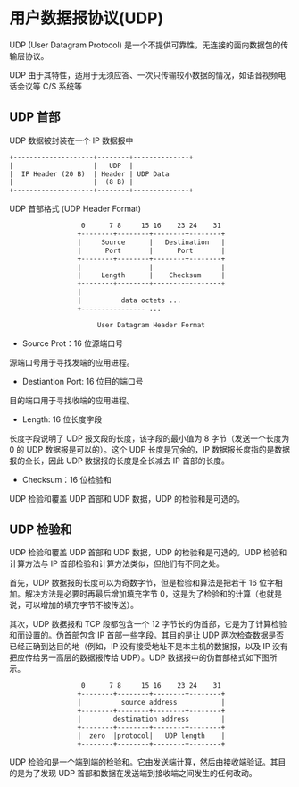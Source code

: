 <!--
 * @Author : Hu Jingbo
 * @Date   : 2021-07-31
-->

# 用户数据报协议(UDP)

UDP (User Datagram Protocol) 是一个不提供可靠性，无连接的面向数据包的传输层协议。

UDP 由于其特性，适用于无须应答、一次只传输较小数据的情况，如语音视频电话会议等 C/S 系统等

## UDP 首部

UDP 数据被封装在一个 IP 数据报中

```txt
+--------------------+--------+--------------+
|                    |   UDP  |          
|  IP Header (20 B)  | Header | UDP Data 
|                    |  (8 B) | 
+--------------------+--------+--------------+
```

UDP 首部格式 (UDP Header Format)

```txt
                  0      7 8     15 16    23 24    31
                 +--------+--------+--------+--------+
                 |     Source      |   Destination   |
                 |      Port       |      Port       |
                 +--------+--------+--------+--------+
                 |                 |                 |
                 |     Length      |    Checksum     |
                 +--------+--------+--------+--------+
                 |
                 |          data octets ...
                 +---------------- ...

                      User Datagram Header Format
```

* Source Prot：16 位源端口号

源端口号用于寻找发端的应用进程。

* Destiantion Port: 16 位目的端口号

目的端口用于寻找收端的应用进程。

* Length: 16 位长度字段

长度字段说明了 UDP 报文段的长度，该字段的最小值为 8 字节（发送一个长度为 0 的 UDP 数据报是可以的）。这个 UDP 长度是冗余的，IP 数据报长度指的是数据报的全长，因此 UDP 数据报的长度是全长减去 IP 首部的长度。

* Checksum：16 位检验和

UDP 检验和覆盖 UDP 首部和 UDP 数据，UDP 的检验和是可选的。

## UDP 检验和

UDP 检验和覆盖 UDP 首部和 UDP 数据，UDP 的检验和是可选的。UDP 检验和计算方法与 IP 首部检验和计算方法类似，但他们有不同之处。

首先，UDP 数据报的长度可以为奇数字节，但是检验和算法是把若干 16 位字相加。解决方法是必要时再最后增加填充字节 0，这是为了检验和的计算（也就是说，可以增加的填充字节不被传送）。

其次，UDP 数据报和 TCP 段都包含一个 12 字节长的伪首部，它是为了计算检验和而设置的。伪首部包含 IP 首部一些字段。其目的是让 UDP 两次检查数据是否已经正确到达目的地（例如，IP 没有接受地址不是本主机的数据报，以及 IP 没有把应传给另一高层的数据报传给 UDP）。UDP 数据报中的伪首部格式如下图所示。

```txt
                  0      7 8     15 16    23 24    31
                 +--------+--------+--------+--------+
                 |          source address           |
                 +--------+--------+--------+--------+
                 |        destination address        |
                 +--------+--------+--------+--------+
                 |  zero  |protocol|   UDP length    |
                 +--------+--------+--------+--------+
```

UDP 检验和是一个端到端的检验和。它由发送端计算，然后由接收端验证。其目的是为了发现 UDP 首部和数据在发送端到接收端之间发生的任何改动。
